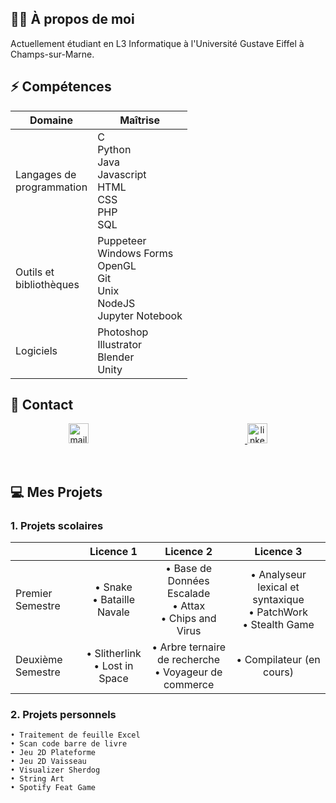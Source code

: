 ## 👨‍🦱 À propos de moi 

Actuellement étudiant en L3 Informatique à l'Université Gustave Eiffel à Champs-sur-Marne.
<br>

## ⚡ Compétences

<div align="center">

| Domaine | Maîtrise |
| ------------------------- | ------------------------- |
| Langages de <br> programmation | C <br> Python <br> Java <br> Javascript <br> HTML <br> CSS <br> PHP <br> SQL <br> |
| Outils et <br> bibliothèques   | Puppeteer <br> Windows Forms <br> OpenGL <br> Git <br> Unix <br> NodeJS <br> Jupyter Notebook |
| Logiciels   | Photoshop <br> Illustrator <br> Blender <br> Unity <br>  |

</div>

## 💼 Contact
<p align="center">
    <a href="mailto:hakim.aoudia@outlook.fr">
        <img style="margin-right: 250px;" alt="mail icon" height="32px" width="32px" src="https://user-images.githubusercontent.com/106891439/217385341-4a825d4d-497d-4046-8ed8-b55b8781f778.png" />
    </a>
    <a href="https://www.linkedin.com/in/hakimaoudia/">
        <img alt="linkedin icon" height="32px" width="32px" src="https://user-images.githubusercontent.com/106891439/217385349-5a1c95b9-02de-4e6b-b69a-29a704fd65a9.png">
    </a>
</p>
<br>


## 💻 Mes Projets
### 1. Projets scolaires

|                   | Licence 1                 | Licence 2                  | Licence 3                   |
| ----------------- | :------------------------:  | :------------------------:   | :------------------------:    |
| Premier Semestre  | • Snake <br> • Bataille Navale <br> | • Base de Données Escalade <br> • Attax <br> • Chips and Virus <br> | • Analyseur lexical et syntaxique <br> • PatchWork <br> • Stealth Game <br> |
| Deuxième Semestre | • Slitherlink <br> • Lost in Space <br> | • Arbre ternaire de recherche <br> • Voyageur de commerce <br> | • Compilateur (en cours) <br> |

### 2. Projets personnels

    • Traitement de feuille Excel
    • Scan code barre de livre
    • Jeu 2D Plateforme
    • Jeu 2D Vaisseau
    • Visualizer Sherdog
    • String Art
    • Spotify Feat Game
